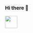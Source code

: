 ### Hi there 👋

<!--
**Math0707/Math0707** is a ✨ _special_ ✨ repository because its `README.md` (this file) appears on your GitHub profile.

Here are some ideas to get you started:

- 🔭 I’m currently working on ...<img loading="lazy" src="https://cdn.jsdelivr.net/gh/devicons/devicon/icons/python/python-original.svg" width="40" height="40"/>
- 🌱 I’m currently learning ...<img loading="lazy" src="https://cdn.jsdelivr.net/gh/devicons/devicon/icons/javascript/javascript-original.svg" width="40" height="40"/>
- 👯 I’m looking to collaborate on ...
- 🤔 I’m looking for help with ...
- 💬 Ask me about ...
- 📫 How to reach me: ...
- 😄 Pronouns: ...
- ⚡ Fun fact: ...
-->
<img loading="lazy" src="https://cdn.jsdelivr.net/gh/devicons/devicon/icons/python/python-original.svg" width="40" height="40"/>
